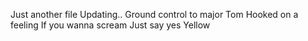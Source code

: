 Just another file
Updating..
Ground control to major Tom
Hooked on a feeling
If you wanna scream
Just say yes
Yellow
